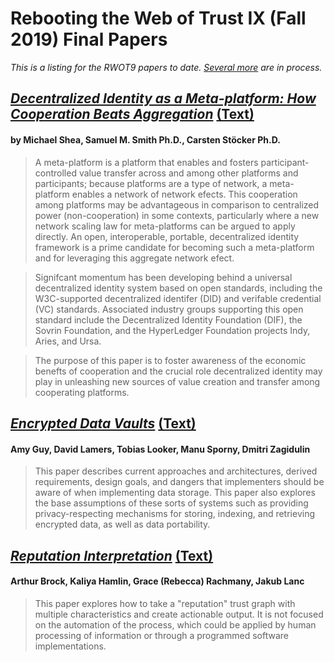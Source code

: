 # Rebooting the Web of Trust IX (Fall 2019) Final Papers

_This is a listing for the RWOT9 papers to date. [Several more](https://github.com/WebOfTrustInfo/rwot9-prague/blob/master/draft-documents/README.md) are in process._

## [*Decentralized Identity as a Meta-platform: How Cooperation Beats Aggregation*](https://nbviewer.jupyter.org/github/WebOfTrustInfo/rwot9-prague/blob/master/final-documents/CooperationBeatsAggregation.pdf) [(Text)](https://github.com/WebOfTrustInfo/rwot9-prague/blob/master/final-documents/CooperationBeatsAggregation.md)
#### by Michael Shea, Samuel M. Smith Ph.D., Carsten Stöcker Ph.D.

> A meta-platform is a platform that enables and fosters participant-controlled value transfer across and among
other platforms and participants; because platforms are a type of network, a meta-platform enables a network
of network efects. This cooperation among platforms may be advantageous in comparison to centralized power
(non-cooperation) in some contexts, particularly where a new network scaling law for meta-platforms can be
argued to apply directly. An open, interoperable, portable, decentralized identity framework is a prime
candidate for becoming such a meta-platform and for leveraging this aggregate network efect.

> Signifcant momentum has been developing behind a universal decentralized identity system based on open
standards, including the W3C-supported decentralized identifer (DID) and verifable credential (VC) standards. Associated industry groups supporting this open standard include the Decentralized Identity Foundation
(DIF), the Sovrin Foundation, and the HyperLedger Foundation projects Indy, Aries, and Ursa.

> The purpose of this paper is to foster awareness of the economic benefts of cooperation and the crucial role
decentralized identity may play in unleashing new sources of value creation and transfer among cooperating
platforms.

## [*Encrypted Data Vaults*](https://nbviewer.jupyter.org/github/WebOfTrustInfo/rwot9-prague/blob/master/final-documents/encrypted-data-vaults.pdf) [(Text)](https://github.com/WebOfTrustInfo/rwot9-prague/blob/master/final-documents/encrypted-data-vaults.md)
#### Amy Guy, David Lamers, Tobias Looker, Manu Sporny, Dmitri Zagidulin

> This paper describes current approaches and architectures, derived requirements, design goals, and dangers that implementers should be aware of when implementing data storage. This paper also explores the base assumptions of these sorts of systems such as providing privacy-respecting mechanisms for storing, indexing, and retrieving encrypted data, as well as data portability.

## [*Reputation Interpretation*](https://nbviewer.jupyter.org/github/WebOfTrustInfo/rwot9-prague/blob/master/final-documents/reputation-interpretation.pdf) [(Text)](https://github.com/WebOfTrustInfo/rwot9-prague/blob/master/final-documents/reputation-interpretation.md)
#### Arthur Brock, Kaliya Hamlin, Grace (Rebecca) Rachmany, Jakub Lanc

> This paper explores how to take a "reputation" trust graph with multiple characteristics and create actionable output. It is not focused on the automation of the process, which could be applied by human processing of information or through a programmed software implementations.
